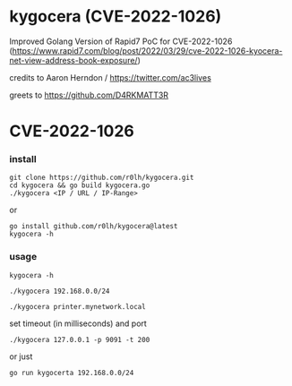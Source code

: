 # kygocera (CVE-2022-1026)
Improved Golang Version of Rapid7 PoC for CVE-2022-1026 (https://www.rapid7.com/blog/post/2022/03/29/cve-2022-1026-kyocera-net-view-address-book-exposure/)

credits to Aaron Herndon / https://twitter.com/ac3lives

greets to https://github.com/D4RKMATT3R


# CVE-2022-1026

### install
```
git clone https://github.com/r0lh/kygocera.git
cd kygocera && go build kygocera.go
./kygocera <IP / URL / IP-Range>
```

or

```
go install github.com/r0lh/kygocera@latest
kygocera -h
```

### usage
`kygocera -h`

`./kygocera 192.168.0.0/24`

`./kygocera printer.mynetwork.local`

set timeout (in milliseconds) and port

`./kygocera 127.0.0.1 -p 9091 -t 200`

or just 

`go run kygocerta 192.168.0.0/24`

